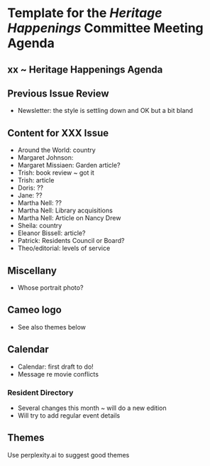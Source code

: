 # Template for the _Heritage Happenings_ Committee Meeting Agenda

##  xx ~ Heritage Happenings Agenda

## Previous Issue Review

* Newsletter: the style is settling down and OK but a bit bland

## Content for XXX Issue

* Around the World: country
* Margaret Johnson:
* Margaret Missiaen: Garden article?
* Trish: book review ~ got it
* Trish: article
* Doris: ??
* Jane: ??
* Martha Nell: ??
* Martha Nell: Library acquisitions
* Martha Nell: Article on Nancy Drew
* Sheila: country
* Eleanor Bissell: article?
* Patrick: Residents Council or Board?
* Theo/editorial: levels of service

## Miscellany

* Whose portrait photo?

## Cameo logo

* See also themes below

## Calendar

* Calendar: first draft to do!
* Message re movie conflicts


### Resident Directory

* Several changes this month ~ will do a new edition
* Will try to add regular event details

## Themes

Use perplexity.ai to suggest good themes
